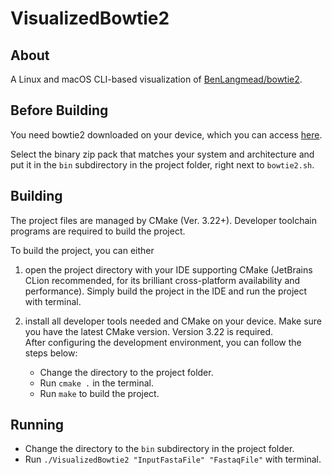 # VisualizedBowtie2

## About

A Linux and macOS CLI-based visualization of [BenLangmead/bowtie2](https://github.com/BenLangmead/bowtie2).

## Before Building

You need bowtie2 downloaded on your device, which you can access [here](http://bowtie-bio.sourceforge.net/bowtie2/index.shtml).

Select the binary zip pack that matches your system and architecture and put it in the `bin` subdirectory in the project folder, right next to `bowtie2.sh`.

## Building

The project files are managed by CMake (Ver. 3.22+).
Developer toolchain programs are required to build the project.

To build the project, you can either

1) open the project directory with your IDE supporting CMake (JetBrains CLion recommended, for its brilliant cross-platform availability and performance). Simply build the project in the IDE and run the project with terminal.

2) install all developer tools needed and CMake on your device. Make sure you have the latest CMake version. Version 3.22 is required. <br />
   After configuring the development environment, you can follow the steps below: <br />
   + Change the directory to the project folder.
   + Run `cmake .` in the terminal.
   + Run `make` to build the project.

## Running

+ Change the directory to the `bin` subdirectory in the project folder.
+ Run `./VisualizedBowtie2 "InputFastaFile" "FastaqFile"` with terminal.